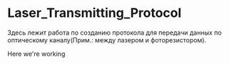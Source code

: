 # Laser_Transmitting_Protocol
Здесь лежит работа по созданию протокола для передачи данных по оптическому каналу(Прим.: между лазером и фоторезистором). 

Here we're working 
